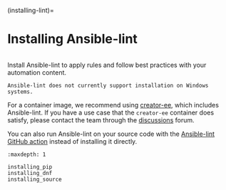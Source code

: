 (installing-lint)=

# Installing Ansible-lint

```{contents} Topics

```

Install Ansible-lint to apply rules and follow best practices with your automation content.

```{note}
Ansible-lint does not currently support installation on Windows systems.
```

For a container image, we recommend using [creator-ee](https://github.com/ansible/creator-ee/), which includes Ansible-lint.
If you have a use case that the `creator-ee` container does satisfy, please contact the team through the [discussions](https://github.com/ansible/ansible-lint/discussions) forum.

You can also run Ansible-lint on your source code with the [Ansible-lint GitHub action](https://github.com/marketplace/actions/ansible-lint) instead of installing it directly.

```{toctree}
:maxdepth: 1

installing_pip
installing_dnf
installing_source

```
